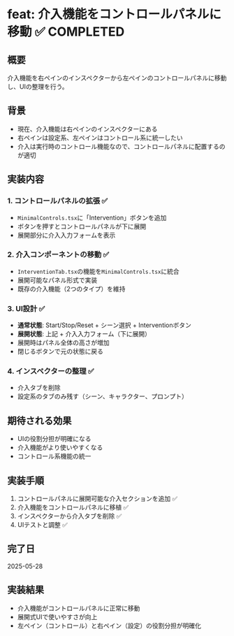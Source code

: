 # feat: 介入機能をコントロールパネルに移動 ✅ COMPLETED

## 概要
介入機能を右ペインのインスペクターから左ペインのコントロールパネルに移動し、UIの整理を行う。

## 背景
- 現在、介入機能は右ペインのインスペクターにある
- 右ペインは設定系、左ペインはコントロール系に統一したい
- 介入は実行時のコントロール機能なので、コントロールパネルに配置するのが適切

## 実装内容

### 1. コントロールパネルの拡張 ✅
- `MinimalControls.tsx`に「Intervention」ボタンを追加
- ボタンを押すとコントロールパネルが下に展開
- 展開部分に介入入力フォームを表示

### 2. 介入コンポーネントの移動 ✅
- `InterventionTab.tsx`の機能を`MinimalControls.tsx`に統合
- 展開可能なパネル形式で実装
- 既存の介入機能（2つのタイプ）を維持

### 3. UI設計 ✅
- **通常状態**: Start/Stop/Reset + シーン選択 + Interventionボタン
- **展開状態**: 上記 + 介入入力フォーム（下に展開）
- 展開時はパネル全体の高さが増加
- 閉じるボタンで元の状態に戻る

### 4. インスペクターの整理 ✅
- 介入タブを削除
- 設定系のタブのみ残す（シーン、キャラクター、プロンプト）

## 期待される効果
- UIの役割分担が明確になる
- 介入機能がより使いやすくなる
- コントロール系機能の統一

## 実装手順
1. コントロールパネルに展開可能な介入セクションを追加 ✅
2. 介入機能をコントロールパネルに移植 ✅
3. インスペクターから介入タブを削除 ✅
4. UIテストと調整 ✅

## 完了日
2025-05-28

## 実装結果
- 介入機能がコントロールパネルに正常に移動
- 展開式UIで使いやすさが向上
- 左ペイン（コントロール）と右ペイン（設定）の役割分担が明確化 